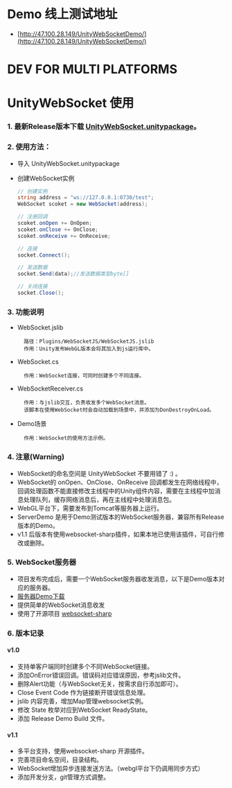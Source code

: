 
# Demo 线上测试地址
- [http://47.100.28.149/UnityWebSocketDemo/](http://47.100.28.149/UnityWebSocketDemo/)

# DEV FOR MULTI PLATFORMS
# UnityWebSocket 使用

### 1. 最新Release版本下载 [UnityWebSocket.unitypackage](https://github.com/y85171642/UnityWebSocket/releases/latest)。

### 2. 使用方法：
- 导入 UnityWebSocket.unitypackage

- 创建WebSocket实例

  ```csharp
  // 创建实例
  string address = "ws://127.0.0.1:8730/test";
  WebSocket scoket = new WebSocket(address);

  // 注册回调
  scoket.onOpen += OnOpen;
  scoket.onClose += OnClose;
  scoket.onReceive += OnReceive;

  // 连接
  socket.Connect();

  // 发送数据
  socket.Send(data);//发送数据类型byte[]

  // 关闭连接
  socket.Close();
  ```

### 3. 功能说明
- WebSocket.jslib

        路径：Plugins/WebSocketJS/WebSocketJS.jslib
        作用：Unity发布WebGL版本会将其加入到js运行库中。

- WebSocket.cs

        作用：WebSocket连接，可同时创建多个不同连接。

- WebSocketReceiver.cs

        作用：与jslib交互，负责收发多个WebSocket消息。
        该脚本在使用WebSocket时会自动加载到场景中，并添加为DonDestroyOnLoad。

- Demo场景

        作用：WebSocket的使用方法示例。

### 4. 注意(Warning)
- WebSocket的命名空间是 UnityWebSocket 不要用错了 :) 。
- WebSocket的 onOpen、OnClose、OnReceive 回调都发生在网络线程中，回调处理函数不能直接修改主线程中的Unity组件内容，需要在主线程中加消息处理队列，缓存网络消息后，再在主线程中处理消息包。
- WebGL平台下，需要发布到Tomcat等服务器上运行。
- ServerDemo 是用于Demo测试版本的WebSocket服务器，兼容所有Release版本的Demo。
- v1.1 后版本有使用websocket-sharp插件，如果本地已使用该插件，可自行修改或删除。

### 5. WebSocket服务器
- 项目发布完成后，需要一个WebSocket服务器收发消息，以下是Demo版本对应的服务器。
- [服务器Demo下载](https://github.com/y85171642/UnityWebSocket/tree/master/Release/Server)
- 提供简单的WebSocket消息收发
- 使用了开源项目 [websocket-sharp](https://github.com/sta/websocket-sharp)

### 6. 版本记录
#### v1.0
- 支持单客户端同时创建多个不同WebSocket链接。
- 添加OnError错误回调。错误码对应错误原因，参考jslib文件。
- 删除Alert功能（与WebSocket无关，按需求自行添加即可）。
- Close Event Code 作为链接断开错误信息处理。
- jslib 内容完善，增加Map管理websocket实例。
- 修改 State 枚举对应到WebSocket ReadyState。
- 添加 Release Demo Build 文件。

#### v1.1
- 多平台支持，使用websocket-sharp 开源插件。
- 完善项目命名空间，目录结构。
- WebSocket增加异步连接发送方法。（webgl平台下仍调用同步方式）
- 添加开发分支，git管理方式调整。
